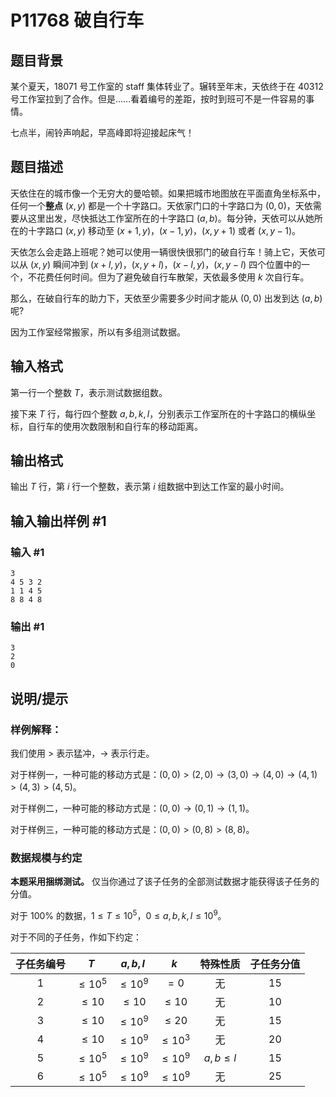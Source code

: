 # P11768 破自行车

## 题目背景

某个夏天，18071 号工作室的 staff 集体转业了。辗转至年末，天依终于在 40312 号工作室拉到了合作。但是……看着编号的差距，按时到班可不是一件容易的事情。

七点半，闹铃声响起，早高峰即将迎接起床气！

## 题目描述

天依住在的城市像一个无穷大的曼哈顿。如果把城市地图放在平面直角坐标系中，任何一个**整点** $(x,y)$ 都是一个十字路口。天依家门口的十字路口为 $(0,0)$，天依需要从这里出发，尽快抵达工作室所在的十字路口 $(a,b)$。每分钟，天依可以从她所在的十字路口 $(x,y)$ 移动至 $(x+1,y)$，$(x-1,y)$，$(x,y+1)$ 或者 $(x,y-1)$。

天依怎么会走路上班呢？她可以使用一辆很快很邪门的破自行车！骑上它，天依可以从 $(x,y)$ 瞬间冲到 $(x+l,y)$，$(x,y+l)$，$(x-l,y)$，$(x,y-l)$ 四个位置中的一个，不花费任何时间。但为了避免破自行车散架，天依最多使用 $k$ 次自行车。

那么，在破自行车的助力下，天依至少需要多少时间才能从 $(0,0)$ 出发到达 $(a,b)$ 呢?

因为工作室经常搬家，所以有多组测试数据。

## 输入格式

第一行一个整数 $T$，表示测试数据组数。

接下来 $T$ 行，每行四个整数 $a,b,k,l$，分别表示工作室所在的十字路口的横纵坐标，自行车的使用次数限制和自行车的移动距离。

## 输出格式

输出 $T$ 行，第 $i$ 行一个整数，表示第 $i$ 组数据中到达工作室的最小时间。

## 输入输出样例 #1

### 输入 #1

```
3
4 5 3 2
1 1 4 5
8 8 4 8
```

### 输出 #1

```
3
2
0
```

## 说明/提示

### 样例解释：

我们使用 $>$ 表示猛冲，$\to$ 表示行走。

对于样例一，一种可能的移动方式是：$(0,0)>(2,0)\to(3,0)\to(4,0)\to(4,1)>(4,3)>(4,5)$。

对于样例二，一种可能的移动方式是：$(0,0)\to(0,1)\to(1,1)$。

对于样例三，一种可能的移动方式是：$(0,0)>(0,8)>(8,8)$。

### 数据规模与约定

**本题采用捆绑测试。** 仅当你通过了该子任务的全部测试数据才能获得该子任务的分值。

对于 $100\%$ 的数据，$1 \leq T \leq 10^5$，$0 \leq a,b,k,l\leq 10^{9}$。

对于不同的子任务，作如下约定：

| 子任务编号 | $T$ | $a,b,l$ | $k$ | 特殊性质 | 子任务分值 |
| :----------: | :----------: | :----------: | :----------: | :----------: | :----------: |
| $1$ | $\le10^5$ | $\le10^9$ | $=0$ | 无 | $15$ |
| $2$ | $\le10$ | $\le10$ | $\le10$ | 无 | $10$ |
| $3$ | $\le10$ | $\le10^9$ | $\le20$ | 无 | $15$ |
| $4$ | $\le10$ | $\le10^9$ | $\le10^3$ | 无 | $20$ |
| $5$ | $\le10^5$ | $\le10^9$ | $\le10^9$ | $a,b\le l$ | $15$ |
| $6$ | $\le10^5$ | $\le10^9$ | $\le10^9$ | 无 | $25$ |